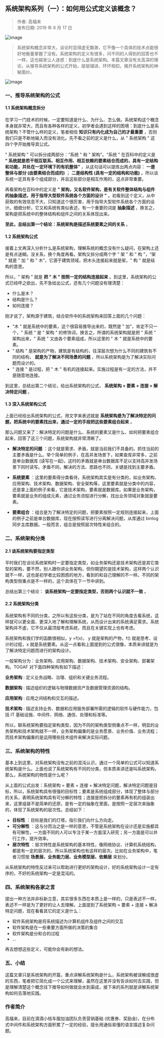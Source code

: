 ## 系统架构系列（一）：如何用公式定义该概念？  

> 作者: 高福来  
> 发布日期: 2019 年 6 月 17 日  

![image](images/1906-xtjgxlyrhygsdyggn-0.png)

> 系统架构概念非常大，谈论时显得虚无飘渺，它不像一个具体的技术点能很好地衡量掌握了没有。系统架构的定义有很多，问不同的人得到的回答也不一样，这也越发让人迷惑：到底什么是系统架构。本篇文章没有太高深的理论，从推导系统架构的公式开始，层层铺进、环环相扣，揭开系统架构的神秘面纱。

![image](images/1906-xtjgxlyrhygsdyggn-0.png)

### 一、推导系统架构的公式

#### 1.1 系统架构概念拆分

在学习一门技术的时候，一定要知道是什么、为什么、怎么做。系统架构这个概念本身就非常大，而且有各种各样的定义，初学者会遇到这样的困境：到底什么是系统架构？不管什么样的定义，笔者相信 **知识只有内化成为自己的才最重要** ，否则我们只是不断地输入而没有消化。先不看之前的定义是什么，从 " 系统架构 " 这四个字开始推导其公式。

" 系统架构 " 可以拆分成两部分：“系统 " 和 " 架构”。“系统 " 在百科中的定义是 **" 系统就是若干相互联系、相互作用、相互依赖的要素结合而成的，具有一定结构和功能，并处在一定环境下的有机整体”** ，从这句话可以提炼出两点内容： **一是整体与部分 \(由要素结合而成的\)** ； **二是结构性 \(具有一定的结构和功能\)** 。所以谈系统一定具有多个组成部分，并且这些部分是相互作用的，这点非常重要。

再看架构在百科中的定义是 **" 架构，又名软件架构，是有关软件整体结构与组件的抽象描述，用于指导大型软件系统各个方面的设计 "** 。初看到这个定义，从中获取的有效信息不大，只知道这个很厉害，用于指导大型软件系统各个方面的设计。细细分析，它又和系统有类似表述，有一个重要的词是 **抽象描述** ，换言之，架构是把系统中的整体结构和组件之间的关系体现出来。

**至此，总结出第一个结论：系统架构是描述系统要素之间的关系** 。

#### 1.2 系统架构公式

接着上文再深入分析什么是系统架构，理解系统的概念没有什么疑问，在架构上还是有点迷糊。没关系，换个角度再看。架构又拆分成两个字 " 架 " 和 " 构 "，“架 " 就是 " 加 " 和 " 木”，它源于建筑领域，把木头连接起来就是架，" 构 " 就是结构的意思。

所以，" 架构 " 就是 **把 " 木 " 按照一定的结构连接起来** 。到这里，系统架构的公式已经呼之欲出，先不急给出公式，还有几个问题没有理清楚：

* 什么是木？
* 结构是什么？
* 如何连接？

刚才说了，架构源于建筑，结合软件中的系统架构来回答上面的几个问题：

* “木 " 就是系统中的要素，这个很容易推导出来的，既然是 " 加”，肯定不只一个，" 系统 " 是 " 架构 " 的修饰词，换言之，所谓的系统架构就是把 " 系统 " 架构出来，" 系统 " 又由各个要素组成，所以这里的 " 木 " 就是系统中的要素。
* " 结构 " 是架构的产物，建筑是有结构的，往深层次想为什么不同的建筑有不同的结构， **就是为了解决不同场景的问题** ，所以系统架构是为了解决实际问题而设计的。
* " 连接 " 是过程，把 " 木 " 有机的连接起来。实施过程是有一定的方法，并不是随意地连接。

到这里，总结出第二个结论，给出系统架构的公式， **系统架构 = 要素 + 连接 + 解决特定问题** 。

#### 1.3 深入系统架构公式

上面已经给出系统架构的公式，用文字来表述就是 **系统架构是为了解决特定的问题，把系统中的要素找出来，通过一定的手段把这些要素组合起来** 。

那么问题又来了：解决特定的问题是什么、系统的要素又是什么、如何把要素组合起来，回答了这三个问题，系统架构就非常清晰了。

* **解决特定的问题** ：这个就是需求、矛盾，就是当前我们不具备的。抓住当前的主要矛盾是什么。举个简单的例子，在高并发场景下，如果查库非常多，之前是单台数据库 \(读写在一起\)，这时的矛盾就是单台数据库不足以支持高并发场景下同时读写。矛盾不同，解决的方法、思路也不同，关键是找到主要矛盾。

* **系统要素** ：这里的要素得分类看待，系统架构其实是有分类的，如业务架构、应用架构、技术架构、数据架构、安全架构等，这里要素就是分类中的内容，还是拿上面的例子来看，它是技术架构，要素就是数据库。如果是业务架构，要素就是业务的组成元素，通过业务流程进行分解，找出业务领域对象就是要素。

* **要素组合** ：组合是为了解决特定的问题，把要素按照一定规则连接起来，上面的例子之前是单台数据库，现在按照读写进行分离解决问题，从库通过 binlog 同步主库数据。一般而言，组合是按照层次特性来组合的。

### 二、系统架构分类

#### 2.1 谈系统架构要指定类型

平时我们在谈论系统架构时一定要指定类型，如业务架构还是技术架构还是其它类型的架构，要不然，别人跟你讲业务架构，但你期望的是技术架构，这样两个认识就不一样，这也是初学者比较困惑的地方，看到的和自己理解的不一样。不同的架构类型侧重点是不一样的，这个具体在下一节中讲到。

总结出第三个结论： **谈系统架构一定要指定类型，否则两个认识就不一致** 。

#### 2.2 系统架构分类

系统架构有不同的分类，之所以有这些分类，是为了站在不同的角度去看系统，这样就可以更全面、更深入地了解和理解系统，从而设计出来的系统满足需求。系统架构并不虚，它不仅从最顶层考虑系统，而且在关键实现上也有考虑。

系统架构和我们学的函数很相似，y =f\(x\)， y 就是架构的产物，f\(\) 就是思考、设计的过程，x 就是系统要素。从这一点看和上面提到的公式很像，本质来讲就是为了解决特定问题而进行的架构设计。

一般架构分为：业务架构、应用架构、数据架构、技术架构、安全架构、部署架构。TOGAF 对下面四种架构有如下描述：

**业务架构** : 定义业务战略、治理、组织和关键业务流程。

**数据架构** : 描述组织的逻辑与物理数据资产及数据管理资源的结构。

**应用架构** : 应用之间结构和交互的描述。

**技术架构** : 描述支持业务、数据和应用服务部署所需的逻辑的软件与硬件能力，包括 IT 基础设施、中间件、网络、通信、处理和标准等。

所以，聊系统架构要指定架构类型，因为不同的架构类型侧重点不一样，明显的业务架构和技术架构就不一样，业务架构偏重的是业务愿景、业务价值、业务流程；而技术架构偏重的是运用哪些技术组件来解决实际问题。

### 三、系统架构的特性

基本上到这里，对系统架构没有之前的混沌认识，通过一个简单的公式可以知道系统架构是什么。上面也说了系统架构有不同的分类，但本质来讲还是叫系统架构，那么，系统架构的物性是什么呢？

从上面的公式出发：系统架构 = 要素 + 连接 + 解决特定问题，解决特定问题是目标，所以，系统架构具有很强的目标性；要素是系统组成部分，体现了整体与部分的关系，表明系统架构具有可分解的特性；连接是把拆分的要素再有机的组装出来，这里组装不是简单的还原，是有一定的抽象在里面，是按照一定层次来抽象的，体现了系统架构的层次性。总结如下：

* **目标性** ：目标是我们的灯塔，指引我们向什么方向走。
* **可分解性** ：这与分而治之是一样的意思，不管是系统架构在设计还是实施都具有可解性，一方面不同的人可以专注于某一方面深入研究；另一方面是可以并行工作，提升效率。
* **层次特性** ：层次特性是系统架构的基本特性，像网络协议、计算机系统结构，都是有一定的层次的，所以系统架构也有这样的层次。比如在业务架构中，笔者习惯按 **场景层、业务能力层、业务模型层、依赖层** 来划分。

从系统架构的特性反过来可以帮助进行更好的架构设计，好的系统架构设计一定有序的，不好的系统架构一定是混沌的。

### 四、系统架构各家之言

提出一种方法并非标新立意，其实很多东西在本质上是一样的，只是表述不一样，表述不一样是为了更好的让人去理解。上面提到了系统架构 = 要素 + 连接 + 解决特定问题，现在看看其它的定义是什么：

* 软件系统架构是将系统描述为计算机组件及组件之间的交互
* 软件架构是在一些重要方面所做的决策的集合
* 软件架构是分和合的过程
* …

再去想想这些定义，可能你会有新的想法。

### 五、小结

这篇文章只是系统架构的开篇，重点讲解系统架构是什么，系统架构被误解成很虚的东西，笔者把它简化成一个公式来理解，虽然在这里并没有告诉如何去实践，但是理解清楚这个概念往下推导如何做就会水到渠成，接下来的系列就是讲解系统架构如何去落地实践。

### 作者简介

高福来，目前在滴滴小桔车服加油团队负责营销基础 \(优惠券、奖励金\)，在分布式中间件和系统架构方面积累了一定的经验，擅长用通俗易懂的语言描述复杂问题。

